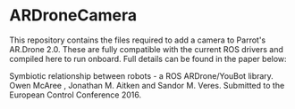 # ARDroneCamera

This repository contains the files required to add a camera to Parrot's AR.Drone 2.0. These are fully compatible with the current ROS drivers and compiled here to run onboard. Full details can be found in the paper below:

Symbiotic relationship between robots - a ROS ARDrone/YouBot library. Owen McAree , Jonathan M. Aitken and Sandor M. Veres. Submitted to the European Control Conference 2016.
